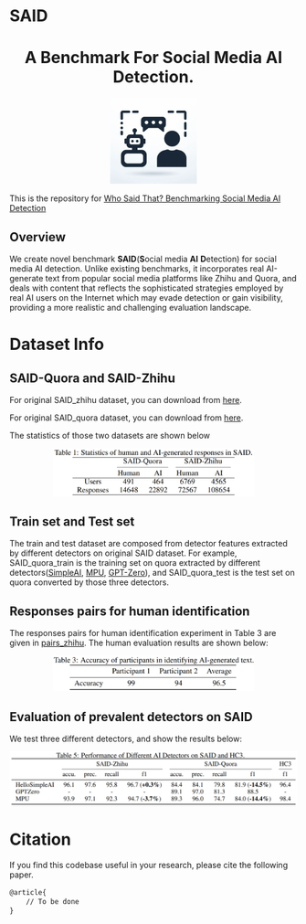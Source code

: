 # SAID

# <div align="center">A Benchmark For Social Media AI Detection. </div>

<p align="center" width="30%">
<a ><img src="assets/said_logo.png" alt="SAID-logo" style="width: 30%; margin: auto;"></a>
</p>

This is the repository for [Who Said That? Benchmarking Social Media
AI Detection](https://openreview.net/attachment?id=THtX863Io2&name=pdf)

## <a id="overview"></a>Overview

We create novel benchmark **SAID**(**S**ocial media **AI** **D**etection) for social media AI detection. Unlike existing benchmarks, it incorporates real AI-generate text from popular social media platforms like Zhihu and Quora, and deals with content that reflects the sophisticated strategies employed by real AI users on the Internet which may evade detection or gain visibility, providing a more realistic and challenging evaluation landscape. 

# Dataset Info

## SAID-Quora and SAID-Zhihu

For original SAID_zhihu dataset, you can download from [here](https://drive.google.com/drive/folders/1M2SwWS68kRnN36dkbTgxLvFWUjZqnRz7).

For original SAID_quora dataset, you can download from [here](https://drive.google.com/drive/folders/1A6er-AoQ0iZJGCq1KSvutB0pFWMUR9Zm).

The statistics of those two datasets are shown below

<p align="center" width="50%">
<a ><img src="assets/table 1.png" alt="Ada-Instruct" style="width: 70%; margin: auto;"></a>
</p>

## Train set and Test set 

The train and test dataset are composed from detector features extracted by different detectors on original SAID dataset. For example, SAID_quora_train is the training set on quora extracted by different detectors([SimpleAI](https://huggingface.co/Hello-SimpleAI), [MPU](https://xihe.mindspore.cn/modelzoo/text-detector), [GPT-Zero](https://gptzero.me/)), and SAID_quora_test is the test set on quora converted by those three detectors.

## Responses pairs for human identification

The responses pairs for human identification experiment in Table 3 are given in [pairs_zhihu](https://github.com/SLAM-group/SAID/blob/main/pairs_zhihu.xlsx). The human evaluation results are shown below:

<p align="center" width="70%">
<a ><img src="assets/table 3.png" alt="Ada-Instruct" style="width: 70%; margin: auto;"></a>
</p>

## Evaluation of prevalent detectors on SAID

We test three different detectors, and show the results below:

<p align="center" width="100%">
<a ><img src="assets/table 5.png" alt="Ada-Instruct" style="width: 100%; margin: auto;"></a>
</p>

# Citation

If you find this codebase useful in your research, please cite the following paper.
```
@article{
    // To be done
}
